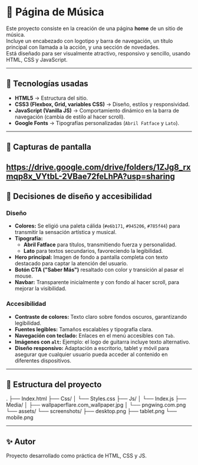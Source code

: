 # 🎵 Página de Música

Este proyecto consiste en la creación de una página **home** de un sitio de música.  
Incluye un encabezado con logotipo y barra de navegación, un título principal con llamada a la acción, y una sección de novedades.  
Está diseñado para ser visualmente atractivo, responsivo y sencillo, usando HTML, CSS y JavaScript.

---

## 🚀 Tecnologías usadas

- **HTML5** → Estructura del sitio.
- **CSS3 (Flexbox, Grid, variables CSS)** → Diseño, estilos y responsividad.
- **JavaScript (Vanilla JS)** → Comportamiento dinámico en la barra de navegación (cambia de estilo al hacer scroll).
- **Google Fonts** → Tipografías personalizadas (`Abril Fatface` y `Lato`).

---

## 📸 Capturas de pantalla
https://drive.google.com/drive/folders/1ZJg8_rxmqp8x_VYtbL-2VBae72feLhPA?usp=sharing
---

## 🎨 Decisiones de diseño y accesibilidad

### Diseño
- **Colores:** Se eligió una paleta cálida (`#e6b171`, `#945206`, `#785f44`) para transmitir la sensación artística y musical.  
- **Tipografía:**  
  - **Abril Fatface** para títulos, transmitiendo fuerza y personalidad.  
  - **Lato** para textos secundarios, favoreciendo la legibilidad.  
- **Hero principal:** Imagen de fondo a pantalla completa con texto destacado para captar la atención del usuario.  
- **Botón CTA ("Saber Más")** resaltado con color y transición al pasar el mouse.  
- **Navbar:** Transparente inicialmente y con fondo al hacer scroll, para mejorar la visibilidad.  

### Accesibilidad
- **Contraste de colores:** Texto claro sobre fondos oscuros, garantizando legibilidad.  
- **Fuentes legibles:** Tamaños escalables y tipografía clara.  
- **Navegación con teclado:** Enlaces en el menú accesibles con `Tab`.  
- **Imágenes con `alt`:** Ejemplo: el logo de guitarra incluye texto alternativo.  
- **Diseño responsivo:** Adaptación a escritorio, tablet y móvil para asegurar que cualquier usuario pueda acceder al contenido en diferentes dispositivos.  

---

## 📂 Estructura del proyecto
.
├── Index.html
├── Css/
│ └── Styles.css
├── Js/
│ └── Index.js
├── Media/
│ ├── wallpaperflare.com_wallpaper.jpg
│ └── pngwing.com.png
└── assets/
└── screenshots/
├── desktop.png
├── tablet.png
└── mobile.png

---

## ✨ Autor
Proyecto desarrollado como práctica de HTML, CSS y JS.
